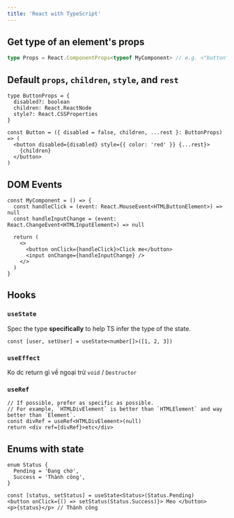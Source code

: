 ```yaml
---
title: 'React with TypeScript'
---
```


## Get type of an element's props

```ts
type Props = React.ComponentProps<typeof MyComponent> // e.g. <"button">
```

## Default `props`, `children`, `style`, and `rest`

```tsx
type ButtonProps = {
  disabled?: boolean
  children: React.ReactNode
  style?: React.CSSProperties
}

const Button = ({ disabled = false, children, ...rest }: ButtonProps) => (
  <button disabled={disabled} style={{ color: 'red' }} {...rest}>
    {children}
  </button>
)
```

## DOM Events

```tsx
const MyComponent = () => {
  const handleClick = (event: React.MouseEvent<HTMLButtonElement>) => null
  const handleInputChange = (event: React.ChangeEvent<HTMLInputElement>) => null

  return (
    <>
      <button onClick={handleClick}>Click me</button>
      <input onChange={handleInputChange} />
    </>
  )
}
```

## Hooks

### `useState`

Spec the type **specifically** to help TS infer the type of the state.

```tsx
const [user, setUser] = useState<number[]>([1, 2, 3])
```

### `useEffect`

Ko dc return gì về ngoại trừ `void` / `Destructor`

### `useRef`

```tsx
// If possible, prefer as specific as possible.
// For example, `HTMLDivElement` is better than `HTMLElement` and way better than `Element`.
const divRef = useRef<HTMLDivElement>(null)
return <div ref={divRef}>etc</div>
```

## Enums with state

```tsx
enum Status {
  Pending = 'Đang chờ',
  Success = 'Thành công',
}

const [status, setStatus] = useState<Status>(Status.Pending)
<button onClick={() => setStatus(Status.Success)}> Meo </button>
<p>{status}</p> // Thành công
```

